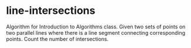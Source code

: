 # line-intersections
Algorithm for Introduction to Algorithms class. Given two sets of points on two parallel lines where there is a line segment connecting corresponding points. Count the number of intersections.
